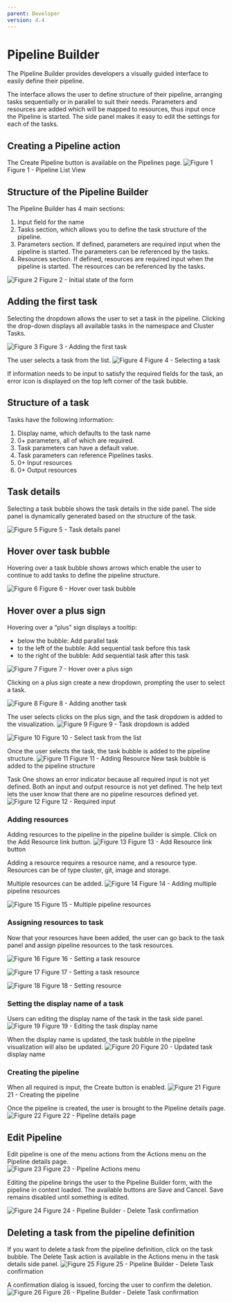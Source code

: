 ```yaml
---
parent: Developer
version: 4.4
---
```


# Pipeline Builder

The Pipeline Builder provides developers a visually guided interface to easily define their pipeline.  

The interface allows the user to define structure of their pipeline, arranging tasks sequentially or in parallel to suit their needs.  Parameters and resources are added which will be mapped to resources, thus input once the Pipeline is started.  The side panel makes it easy to edit the settings for each of the tasks.

## Creating a Pipeline action
The Create Pipeline button is available on the Pipelines page.
![Figure 1](img/pipeline-builder-01.png)
Figure 1 - Pipeline List View

## Structure of the Pipeline Builder
The Pipeline Builder has 4 main sections:
1. Input field for the name
2. Tasks section, which allows you to define the task structure of the pipeline.
3. Parameters section.  If defined, parameters are required input when the pipeline is started.  The parameters can be referenced by the tasks.
4. Resources section. If defined, resources are required input when the pipeline is started.  The resources can be referenced by the tasks.

![Figure 2](img/pipeline-builder-02.png)
Figure 2 - Initial state of the form

## Adding the first task
Selecting the dropdown allows the user to set a task in the pipeline.  Clicking the drop-down displays all available tasks in the namespace and Cluster Tasks.

![Figure 3](img/pipeline-builder-03.png)
Figure 3 - Adding the first task

The user selects a task from the list.
![Figure 4](img/pipeline-builder-04.png)
Figure 4 - Selecting a task

If information needs to be input to satisfy the required fields for the task, an error icon is displayed on the top left corner of the task bubble.

## Structure of a task
Tasks have the following information:
1. Display name, which defaults to the task name
1. 0+ parameters, all of which are required.  
1. Task parameters can have a default value.  
1. Task parameters can reference Pipelines tasks.
1. 0+ Input resources
1. 0+ Output resources

## Task details
Selecting a task bubble shows the task details in the side panel.  The side panel is dynamically generated based on the structure of the task.

![Figure 5](img/pipeline-builder-05.png)
Figure 5 - Task details panel

## Hover over task bubble
Hovering over a task bubble shows arrows which enable the user to continue to add tasks to define the pipeline structure.

![Figure 6](img/pipeline-builder-06.png)
Figure 6 - Hover over task bubble

## Hover over a plus sign
Hovering over a “plus” sign displays a tooltip:
+ below the bubble: Add parallel task
+ to the left of the bubble: Add sequential task before this task
+ to the right of the bubble: Add sequential task after this task

![Figure 7](img/pipeline-builder-07.png)
Figure 7 - Hover over a plus sign

Clicking on a plus sign create a new dropdown, prompting the user to select a task.

![Figure 8](img/pipeline-builder-08.png)
Figure 8 - Adding another task

The user selects clicks on the plus sign, and the task dropdown is added to the visualization.
![Figure 9](img/pipeline-builder-09.png)
Figure 9 - Task dropdown is added

![Figure 10](img/pipeline-builder-10.png)
Figure 10 - Select task from the list

Once the user selects the task, the task bubble is added to the pipeline structure.
![Figure 11](img/pipeline-builder-11.png)
Figure 11 - Adding Resource
New task bubble is added to the pipeline structure

Task One shows an error indicator because all required input is not yet defined.  Both an input and output resource is not yet defined.  The help text lets the user know that there are no pipeline resources defined yet.
![Figure 12](img/pipeline-builder-12.png)
Figure 12 - Required input

### Adding resources
Adding resources to the pipeline in the pipeline builder is simple.  Click on the Add Resource link button.
![Figure 13](img/pipeline-builder-13.png)
Figure 13 - Add Resource link button

Adding a resource requires a resource name, and a resource type.  Resources can be of type cluster, git, image and storage.

Multiple resources can be added.
![Figure 14](img/pipeline-builder-14.png)
Figure 14 - Adding multiple pipeline resources

![Figure 15](img/pipeline-builder-15.png)
Figure 15 - Multiple pipeline resources

### Assigning resources to task
Now that your resources have been added, the user can go back to the task panel and assign pipeline resources to the task resources.

![Figure 16](img/pipeline-builder-16.png)
Figure 16 - Setting a task resource


![Figure 17](img/pipeline-builder-17.png)
Figure 17 - Setting a task resource

![Figure 18](img/pipeline-builder-18.png)
Figure 18 - Setting resource

### Setting the display name of a task
Users can editing the display name of the task in the task side panel.
![Figure 19](img/pipeline-builder-19.png)
Figure 19 - Editing the task display name

When the display name is updated, the task bubble in the pipeline visualization will also be updated.
![Figure 20](img/pipeline-builder-20.png)
Figure 20 - Updated task display name

### Creating the pipeline
When all required is input, the Create button is enabled.
![Figure 21](img/pipeline-builder-21.png)
Figure 21 - Creating the pipeline

Once the pipeline is created, the user is brought to the Pipeline details page.
![Figure 22](img/pipeline-builder-22.png)
Figure 22 - Pipeline details page


## Edit Pipeline
Edit pipeline is one of the menu actions from the Actions menu on the Pipeline details page.   
![Figure 23](img/pipeline-builder-23.png)
Figure 23 - Pipeline Actions menu

Editing the pipeline brings the user to the Pipeline Builder form, with the pipeline in context loaded. The available buttons are Save and Cancel.  Save remains disabled until something is edited.

![Figure 24](img/pipeline-builder-24.png)
Figure 24 - Pipeline Builder - Delete Task confirmation

## Deleting a task from the pipeline definition
If you want to delete a task from the pipeline definition, click on the task bubble.  The Delete Task action is available in the Actions menu in the task details side panel.
![Figure 25](img/pipeline-builder-25.png)
Figure 25 - Pipeline Builder - Delete Task confirmation

A confirmation dialog is issued, forcing the user to confirm the deletion.
![Figure 26](img/pipeline-builder-26.png)
Figure 26 - Pipeline Builder - Delete Task confirmation
